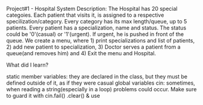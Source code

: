 Project#1 - Hospital System Description: The Hospital has 20 special categoies. Each patient that visits it, is assigned to a respective specilization/category. Every category has its max length/queue, up to 5 patients. Every patient has a specialization, name and status. The status could be '0'(casual) or '1'(urgent). If urgent, he is pushed in front of the queue. We create a menu, where 1) print specializations and list of patients, 2) add new patient to specialization, 3) Doctor serves a patient from a queue(and removes him) and 4) Exit the menu and Hospital.

What did I learn?

static member variables: they are declared in the class, but they must be defined outside of it, as if they were casual global variables
cin: sometimes, when reading a string(especially in a loop) problems could occur. Make sure to guard it with cin.fail() .clear() & use
